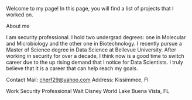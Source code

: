 Welcome to my page! In this page, you will find a list of projects that I worked on.



About me

I am security professional. I hold two undergrad degrees: one in Molecular and Microbiology and the other one in Biotechnology. I recently pursue a Master of Science degree in Data Science at Bellevue University. After working in security for over a decade, I think now is a good time to switch career due to the up rising demand that I notice for Data Scientists. I truly believe that it is a career that can help reach my goals. 

Contact
Mail: cherf29@yahoo.com
Address: Kissimmee, Fl

Work
Security Professional 
Walt Disney World
Lake Buena Vista, FL
